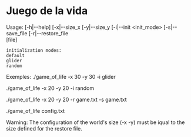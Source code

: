 Juego de la vida
================
Usage:
	[-h|--help]
	[-x|--size_x <num>
	[-y|--size_y <num>
	[-i|--init <init_mode>
	[-s|--save_file <file>
	[-r|--restore_file <file>	
	[file]

	initialization modes: 
	default
	glider
	random

Exemples: 
./game_of_life -x 30 -y 30 -i glider 

./game_of_life -x 20 -y 20 -i random

./game_of_life -x 20 -y 20 -r game.txt -s game.txt

./game_of_life config.txt

Warning:
The configuration of the world's size (-x -y) must be iqual to the size defined for the restore file.  